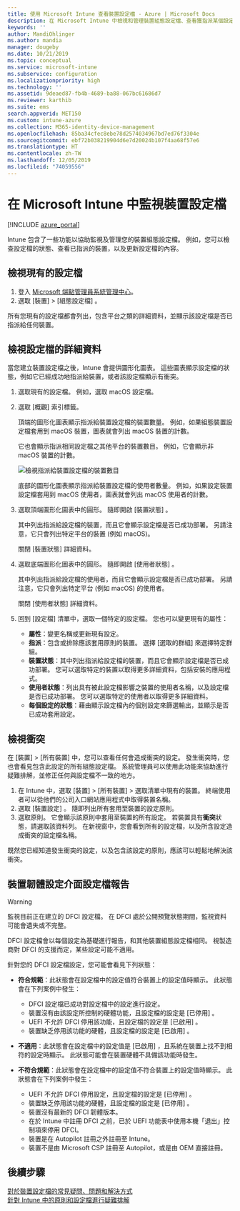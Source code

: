 ```yaml
---
title: 使用 Microsoft Intune 查看裝置設定檔 - Azure | Microsoft Docs
description: 在 Microsoft Intune 中檢視和管理裝置組態設定檔、查看獲指派某個設定檔之裝置數目的圖形化圖表，以及查看已指派或部署設定檔的裝置。 也可以針對具有衝突設定的設定檔進行疑難排解。
keywords: ''
author: MandiOhlinger
ms.author: mandia
manager: dougeby
ms.date: 10/21/2019
ms.topic: conceptual
ms.service: microsoft-intune
ms.subservice: configuration
ms.localizationpriority: high
ms.technology: ''
ms.assetid: 9deaed87-fb4b-4689-ba88-067bc61686d7
ms.reviewer: karthib
ms.suite: ems
search.appverid: MET150
ms.custom: intune-azure
ms.collection: M365-identity-device-management
ms.openlocfilehash: 85ba34cfec8ebe78d2574034967bd7ed76f3304e
ms.sourcegitcommit: ebf72b038219904d6e7d20024b107f4aa68f57e6
ms.translationtype: HT
ms.contentlocale: zh-TW
ms.lasthandoff: 12/05/2019
ms.locfileid: "74059556"
---
```

# <a name="monitor-device-profiles-in-microsoft-intune"></a>在 Microsoft Intune 中監視裝置設定檔

[!INCLUDE [azure_portal](../includes/azure_portal.md)]

Intune 包含了一些功能以協助監視及管理您的裝置組態設定檔。 例如，您可以檢查設定檔的狀態、查看已指派的裝置，以及更新設定檔的內容。

## <a name="view-existing-profiles"></a>檢視現有的設定檔

1. 登入 [Microsoft 端點管理員系統管理中心](https://go.microsoft.com/fwlink/?linkid=2109431)。
2. 選取 [裝置]   > [組態設定檔]  。

所有您現有的設定檔都會列出，包含平台之類的詳細資料，並顯示該設定檔是否已指派給任何裝置。

## <a name="view-details-on-a-profile"></a>檢視設定檔的詳細資料

當您建立裝置設定檔之後，Intune 會提供圖形化圖表。 這些圖表顯示設定檔的狀態，例如它已經成功地指派給裝置，或者該設定檔顯示有衝突。

1. 選取現有的設定檔。 例如，選取 macOS 設定檔。
2. 選取 [概觀]  索引標籤。

    頂端的圖形化圖表顯示指派給裝置設定檔的裝置數量。 例如，如果組態裝置設定檔套用到 macOS 裝置，圖表就會列出 macOS 裝置的計數。

    它也會顯示指派相同設定檔之其他平台的裝置數目。 例如，它會顯示非 macOS 裝置的計數。

    ![檢視指派給裝置設定檔的裝置數目](./media/device-profile-monitor/device-configuration-profile-graphical-chart.png)

    底部的圖形化圖表顯示指派給裝置設定檔的使用者數量。 例如，如果設定裝置設定檔套用到 macOS 使用者，圖表就會列出 macOS 使用者的計數。

3. 選取頂端圖形化圖表中的圓形。 隨即開啟 [裝置狀態]  。

    其中列出指派給設定檔的裝置，而且它會顯示設定檔是否已成功部署。 另請注意，它只會列出特定平台的裝置 (例如 macOS)。

    關閉 [裝置狀態]  詳細資料。

4. 選取底端圖形化圖表中的圓形。 隨即開啟 [使用者狀態]  。 

    其中列出指派給設定檔的使用者，而且它會顯示設定檔是否已成功部署。 另請注意，它只會列出特定平台 (例如 macOS) 的使用者。

    關閉 [使用者狀態]  詳細資料。

5. 回到 [設定檔]  清單中，選取一個特定的設定檔。 您也可以變更現有的屬性：
    - **屬性**：變更名稱或更新現有設定。
    - **指派**：包含或排除應該套用原則的裝置。 選擇 [選取的群組]  來選擇特定群組。
    - **裝置狀態**：其中列出指派給設定檔的裝置，而且它會顯示設定檔是否已成功部署。 您可以選取特定的裝置以取得更多詳細資料，包括安裝的應用程式。
    - **使用者狀態**：列出具有被此設定檔影響之裝置的使用者名稱，以及設定檔是否已成功部署。 您可以選取特定的使用者以取得更多詳細資料。
    - **每個設定的狀態**：藉由顯示設定檔內的個別設定來篩選輸出，並顯示是否已成功套用設定。

## <a name="view-conflicts"></a>檢視衝突

在 [裝置]   > [所有裝置]  中，您可以查看任何會造成衝突的設定。 發生衝突時，您也會看見包含此設定的所有組態設定檔。 系統管理員可以使用此功能來協助進行疑難排解，並修正任何與設定檔不一致的地方。

1. 在 Intune 中，選取 [裝置]   > [所有裝置]  > 選取清單中現有的裝置。 終端使用者可以從他們的公司入口網站應用程式中取得裝置名稱。
2. 選取 [裝置設定]  。 隨即列出所有套用至裝置的設定原則。
3. 選取原則。 它會顯示該原則中套用至裝置的所有設定。 若裝置具有**衝突**狀態，請選取該資料列。 在新視窗中，您會看到所有的設定檔，以及所含設定造成衝突的設定檔名稱。

既然您已經知道發生衝突的設定，以及包含該設定的原則，應該可以輕鬆地解決該衝突。 

## <a name="device-firmware-configuration-interface-profile-reporting"></a>裝置韌體設定介面設定檔報告

> [!WARNING]
> 監視目前正在建立的 DFCI 設定檔。 在 DFCI 處於公開預覽狀態期間，監視資料可能會遺失或不完整。

DFCI 設定檔會以每個設定為基礎進行報告，和其他裝置組態設定檔相同。 視製造商對 DFCI 的支援而定，某些設定可能不適用。

針對您的 DFCI 設定檔設定，您可能會看見下列狀態：

- **符合規範**：此狀態會在設定檔中的設定值符合裝置上的設定值時顯示。 此狀態會在下列案例中發生：

  - DFCI 設定檔已成功對設定檔中的設定進行設定。
  - 裝置沒有由該設定所控制的硬體功能，且設定檔的設定是 [已停用]  。
  - UEFI 不允許 DFCI 停用該功能，且設定檔的設定是 [已啟用]  。
  - 裝置缺乏停用該功能的硬體，且設定檔的設定是 [已啟用]  。

- **不適用**：此狀態會在設定檔中的設定值是 [已啟用]  ，且系統在裝置上找不到相符的設定時顯示。 此狀態可能會在裝置硬體不具備該功能時發生。

- **不符合規範**：此狀態會在設定檔中的設定值不符合裝置上的設定值時顯示。 此狀態會在下列案例中發生：

  - UEFI 不允許 DFCI 停用設定，且設定檔的設定是 [已停用]  。
  - 裝置缺乏停用該功能的硬體，且設定檔的設定是 [已停用]  。
  - 裝置沒有最新的 DFCI 韌體版本。
  - 在於 Intune 中註冊 DFCI 之前，已於 UEFI 功能表中使用本機「退出」控制項來停用 DFCI。
  - 裝置是在 Autopilot 註冊之外註冊至 Intune。
  - 裝置不是由 Microsoft CSP 註冊至 Autopilot，或是由 OEM 直接註冊。

## <a name="next-steps"></a>後續步驟

[對於裝置設定檔的常見疑問、問題和解決方式](device-profile-troubleshoot.md)  
[針對 Intune 中的原則和設定檔進行疑難排解](troubleshoot-policies-in-microsoft-intune.md)
